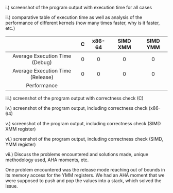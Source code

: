 i.) screenshot of the program output with execution time for all cases

ii.) comparative table of execution time as well as analysis of the performance of different kernels (how many times faster, why is it faster, etc.)

|       | C | x86-64| SIMD XMM | SIMD YMM |
| :-----: | :-------: | :-------: | :-------: | :-------: |
| Average Execution Time (Debug)|    0    |    0    |    0    |    0    |
| Average Execution Time (Release)|    0    |    0    |    0    |    0    |
| Performance |




iii.) screenshot of the program output with correctness check (C)

iv.) screenshot of the program output, including correctness check (x86-64)

v.) screenshot of the program output, including correctness check (SIMD XMM register)

vi.) screenshot of the program output, including correctness check (SIMD, YMM register)

vii.) Discuss the problems encountered and solutions made, unique methodology used, AHA moments, etc.

One problem encountered was the release mode reaching out of bounds in its memory access for the YMM registers. We had an AHA moment that we were supposed to push and pop the values into a stack, which solved the issue.
